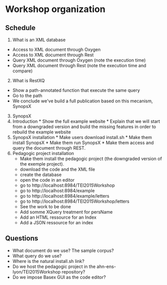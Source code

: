 # Workshop organization

## Schedule
1. What is an XML database
  * Access to XML document through Oxygen
  * Access to XML document through Rest
  * Query XML document through Oxygen (note the execution time)
  * Query XML document through Rest (note the execution time and compare)

2. What is RestXQ
  * Show a path-annotated function that execute the same query
  * Go to the path
  * We conclude we've build a full publication based on this mecanism, SynopsX

3. SynopsX
  1. Introduction
    * Show the full example website
    * Explain that we will start from a downgraded version and build the missing features in order to rebuild the example website
  2. SynopsX installation
    * Make users download install.sh
    * Make them install SynopsX
    * Make them run SynopsX
    * Make them access and query the document through REST.
  3. Pedagogic project installation
      * Make them install the pedagogic project (the downgraded version of the exemple project). 
      * download the code and the XML file
      * create the database
      * open the code in an editor
      * go to http://localhost:8984/TEI2015Workshop
      * go to http://localhost:8984/example
      * go to http://localhost:8984/example/letters
      * go to http://localhost:8984/TEI2015Workshop/letters
      * See the work to be done
      * Add somme XQuery treatment for persName
      * Add an HTML ressource for an Index
      * Add a JSON ressource for an index

## Questions
  * What document do we use? The sample corpus?
  * What query do we use?
  * Where is the natural install.sh link?
  * Do we host the pedagogic project in the ahn-ens-lyon/TEI2015Workshop repository?
  * Do we impose Basex GUI as the code editor?
